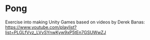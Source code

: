 # Pong
Exercise into making Unity Games based on videos by Derek Banas: https://www.youtube.com/playlist?list=PLGLfVvz_LVvSYnwKyw9xP5tEn7GSUWwZJ
